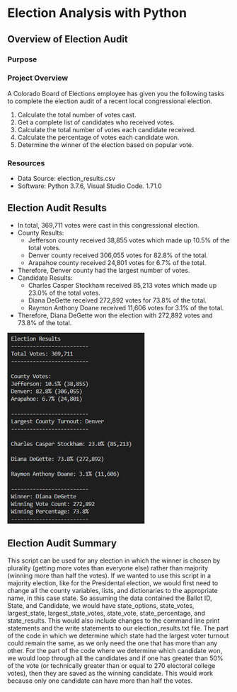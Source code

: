 # Election Analysis with Python

## Overview of Election Audit

### Purpose

### Project Overview
A Colorado Board of Elections employee has given you the following tasks to complete the election audit of a recent local congressional election.

1. Calculate the total number of votes cast.
2. Get a complete list of candidates who received votes.
3. Calculate the total number of votes each candidate received.
4. Calculate the percentage of votes each candidate won.
5. Determine the winner of the election based on popular vote.

### Resources
- Data Source: election_results.csv
- Software: Python 3.7.6, Visual Studio Code. 1.71.0

## Election Audit Results 
  - In total, 369,711 votes were cast in this congressional election.
  - County Results:
    - Jefferson county received 38,855 votes which made up 10.5% of the total votes. 
    - Denver county received 306,055 votes for 82.8% of the total. 
    - Arapahoe county received 24,801 votes for 6.7% of the total. 
  - Therefore, Denver county had the largest number of votes. 
  - Candidate Results:
    - Charles Casper Stockham received 85,213 votes which made up 23.0% of the total votes. 
    - Diana DeGette received 272,892 votes for 73.8% of the total. 
    - Raymon Anthony Doane received 11,606 votes for 3.1% of the total. 
  - Therefore, Diana DeGette won the election with 272,892 votes and 73.8% of the total. 
  
![Election Results](Resources/Election_Results_Command_Line.png)

## Election Audit Summary
This script can be used for any election in which the winner is chosen by plurality (getting more votes than everyone else) rather than majority (winning more than half the votes). If we wanted to use this script in a majority election, like for the Presidental election, we would first need to change all the county variables, lists, and dictionaries to the appropriate name, in this case state. So assuming the data contained the Ballot ID, State, and Candidate, we would have state_options, state_votes, largest_state, largest_state_votes, state_vote, state_percentage, and state_results. This would also include changes to the command line print statements and the write statements to our election_results.txt file. The part of the code in which we determine which state had the largest voter turnout could remain the same, as we only need the one that has more than any other. For the part of the code where we determine which candidate won, we would loop through all the candidates and if one has greater than 50% of the vote (or technically greater than or equal to 270 electoral college votes), then they are saved as the winning candidate. This would work because only one candidate can have more than half the votes.


